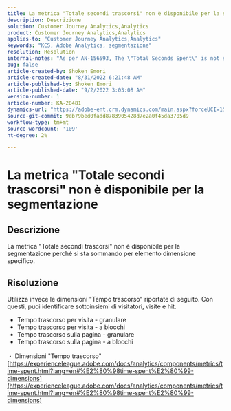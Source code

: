 ```yaml
---
title: La metrica "Totale secondi trascorsi" non è disponibile per la segmentazione"
description: Descrizione
solution: Customer Journey Analytics,Analytics
product: Customer Journey Analytics,Analytics
applies-to: "Customer Journey Analytics,Analytics"
keywords: "KCS, Adobe Analytics, segmentazione"
resolution: Resolution
internal-notes: "As per AN-156593, The \"Total Seconds Spent\" is not segmentable."
bug: false
article-created-by: Shoken Emori
article-created-date: "8/31/2022 6:21:48 AM"
article-published-by: Shoken Emori
article-published-date: "9/2/2022 3:03:08 AM"
version-number: 1
article-number: KA-20481
dynamics-url: "https://adobe-ent.crm.dynamics.com/main.aspx?forceUCI=1&pagetype=entityrecord&etn=knowledgearticle&id=34b9652d-f528-ed11-9db1-0022480869de"
source-git-commit: 9eb79bed0fadd8783905428d7e2a0f45da3705d9
workflow-type: tm+mt
source-wordcount: '109'
ht-degree: 2%

---
```


# La metrica &quot;Totale secondi trascorsi&quot; non è disponibile per la segmentazione

## Descrizione

La metrica &quot;Totale secondi trascorsi&quot; non è disponibile per la segmentazione perché si sta sommando per elemento dimensione specifico.

## Risoluzione


Utilizza invece le dimensioni &quot;Tempo trascorso&quot; riportate di seguito. Con questi, puoi identificare sottoinsiemi di visitatori, visite e hit.

- Tempo trascorso per visita - granulare
- Tempo trascorso per visita - a blocchi
- Tempo trascorso sulla pagina - granulare
- Tempo trascorso sulla pagina - a blocchi


・ Dimensioni &quot;Tempo trascorso&quot;
[https://experienceleague.adobe.com/docs/analytics/components/metrics/time-spent.html?lang=en#%E2%80%98time-spent%E2%80%99-dimensions](https://experienceleague.adobe.com/docs/analytics/components/metrics/time-spent.html?lang=en#%E2%80%98time-spent%E2%80%99-dimensions)
